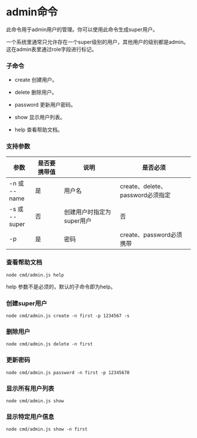 # admin命令

此命令用于admin用户的管理。你可以使用此命令生成super用户。

一个系统里通常只允许存在一个super级别的用户，其他用户的级别都是admin。这在admin表里通过role字段进行标记。

### 子命令

- create 创建用户。

- delete 删除用户。

- password 更新用户密码。

- show 显示用户列表。

- help 查看帮助文档。

### 支持参数

| 参数 | 是否要携带值 | 说明 | 是否必须 |
|----|----|----|----|
| -n 或 <br>--name | 是 | 用户名 | create、delete、password必须指定 |
| -s 或 <br>--super | 否 | 创建用户时指定为super用户 | 否 |
| -p | 是 | 密码 | create、password必须携带 |

### 查看帮助文档

```shell
node cmd/admin.js help
```
help 参数不是必须的，默认的子命令即为help。

### 创建super用户

```shell
node cmd/admin.js create -n first -p 1234567 -s
```

### 删除用户

```shell
node cmd/admin.js delete -n first
```

### 更新密码

```shell
node cmd/admin.js password -n first -p 12345670
```

### 显示所有用户列表

```shell
node cmd/admin.js show 
```

### 显示特定用户信息

```shell
node cmd/admin.js show -n first
```

